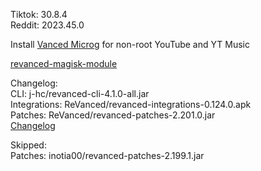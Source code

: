 Tiktok: 30.8.4  
Reddit: 2023.45.0  

Install [Vanced Microg](https://github.com/TeamVanced/VancedMicroG/releases) for non-root YouTube and YT Music  

[revanced-magisk-module](https://github.com/j-hc/revanced-magisk-module)  

Changelog:  
CLI: j-hc/revanced-cli-4.1.0-all.jar  
Integrations: ReVanced/revanced-integrations-0.124.0.apk  
Patches: ReVanced/revanced-patches-2.201.0.jar  
[Changelog](https://github.com/ReVanced/revanced-patches/releases/tag/v2.201.0)  

Skipped:  
Patches: inotia00/revanced-patches-2.199.1.jar    

